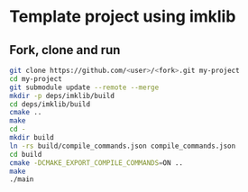 # Template project using imklib

## Fork, clone and run

```bash
git clone https://github.com/<user>/<fork>.git my-project
cd my-project
git submodule update --remote --merge
mkdir -p deps/imklib/build
cd deps/imklib/build
cmake ..
make
cd -
mkdir build
ln -rs build/compile_commands.json compile_commands.json
cd build
cmake -DCMAKE_EXPORT_COMPILE_COMMANDS=ON ..
make
./main
```
